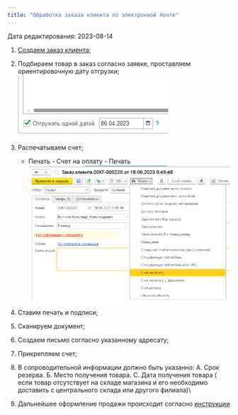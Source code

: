 ```yaml
---
title: "Обработка заказа клиента по электронной почте"
---
```

Дата редактирования: 2023-08-14

1. [Создаем заказ клиента](ERP/Управление%20продажами/Запчасти/Оформление%20заказа%20клиента%201C%20ERP.md);
2. Подбираем товар в заказ согласно заявке, проставляем ориентировочную дату отгрузки;
![](ERP/_attach/Pasted%20image%2020230406134945.png)
3. Распечатываем счет;
	- Печать - Счет на оплату - Печать
![](ERP/_attach/Pasted%20image%2020230619134740.png)

5. Ставим печать и подписи;
6. Сканируем документ;
7. Создаем письмо согласно указанному адресату;
8. Прикрепляем счет;
9. В сопроводительной информации должно быть указанно: А. Срок резерва. Б. Место получения товара. С. Дата получения товара ( если товар отсутствует на складе магазина и его необходимо доставить с центрального склада или другого филиала)\
10. Дальнейшее оформление продажи происходит согласно [инструкции](ERP/Управление%20продажами/Запчасти/АРМ%20Менеджера%20по%20продажам.md)